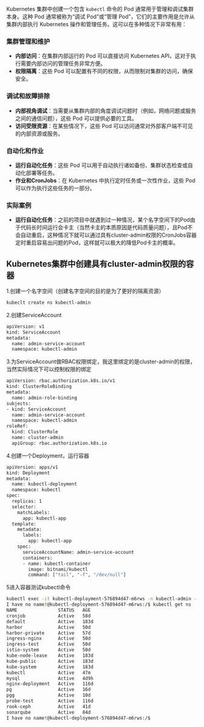 Kubernetes 集群中创建一个包含 `kubectl` 命令的 Pod 通常用于管理和调试集群本身。这种 Pod 通常被称为“调试 Pod”或“管理 Pod”，它们的主要作用是允许从集群内部执行 Kubernetes 操作和管理任务。这可以在多种情况下非常有用：
### 集群管理和维护

- **内部访问**：在集群内部运行的 Pod 可以直接访问 Kubernetes API，这对于执行需要内部访问的管理任务非常方便。
- **权限隔离**：这些 Pod 可以配置有不同的权限，从而限制对集群的访问，确保安全。
### 调试和故障排除

- **内部视角调试**：当需要从集群内部的角度调试问题时（例如，网络问题或服务之间的通信问题），这些 Pod 可以提供必要的工具。
- **访问受限资源**：在某些情况下，这些 Pod 可以访问通常对外部客户端不可见的内部资源或服务。
### 自动化和作业

- **运行自动化任务**：这些 Pod 可以用于自动执行诸如备份、集群状态检查或自动化部署等任务。
- **作业和CronJobs**：在 Kubernetes 中执行定时任务或一次性作业，这些 Pod 可以作为执行这些任务的一部分。
### 实际案例
- **运行自动化任务**：之前的项目中就遇到过一种情况，某个名字空间下的Pod由于代码长时间运行会卡主（当然卡主的本质原因是代码质量问题），且Pod不会自动重启，这种情况下就可以通过具有cluster-admin权限的CronJobs容器定时重启容易出问题的Pod，这样就可以极大的降低Pod卡主的概率。
## Kubernetes集群中创建具有cluster-admin权限的容器
1.创建一个名字空间（创建名字空间的目的是为了更好的隔离资源）

```bash
kubeclt create ns kubectl-admin
```
2.创建ServiceAccount
```bash
apiVersion: v1
kind: ServiceAccount
metadata:
  name: admin-service-account
  namespace: kubectl-admin
```
3.为ServiceAccount做RBAC权限绑定，我这里绑定的是cluster-admin的权限，当然实际情况下可以控制权限的绑定
```bash
apiVersion: rbac.authorization.k8s.io/v1
kind: ClusterRoleBinding
metadata:
  name: admin-role-binding
subjects:
- kind: ServiceAccount
  name: admin-service-account
  namespace: kubectl-admin
roleRef:
  kind: ClusterRole
  name: cluster-admin
  apiGroup: rbac.authorization.k8s.io
```
4.创建一个Deployment，运行容器
```bash
apiVersion: apps/v1
kind: Deployment
metadata:
  name: kubectl-deployment
  namespace: kubectl
spec:
  replicas: 1
  selector:
    matchLabels:
      app: kubectl-app
  template:
    metadata:
      labels:
        app: kubectl-app
    spec:
      serviceAccountName: admin-service-account
      containers:
      - name: kubectl-container
        image: bitnami/kubectl
        command: ["tail", "-f", "/dev/null"]

```
5进入容器测试kubectl命令

```bash
kubectl exec -it kubectl-deployment-576894d47-m6rws -n kubectl-admin -- /bin/bash
I have no name!@kubectl-deployment-576894d47-m6rws:/$ kubectl get ns   
NAME               STATUS   AGE
cronjob            Active   58d
default            Active   183d
harbor             Active   50d
harbor-private     Active   57d
ingress-nginx      Active   50d
ingress-test       Active   50d
istio-system       Active   50d
kube-node-lease    Active   183d
kube-public        Active   183d
kube-system        Active   183d
kubectl            Active   47m
mysql              Active   4d9h
nginx-deployment   Active   116d
pg                 Active   16d
pgg                Active   10d
probe-test         Active   116d
rook-ceph          Active   41d
sonarqube          Active   84d
I have no name!@kubectl-deployment-576894d47-m6rws:/$ 
```

